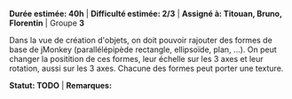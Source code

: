 **Durée estimée: 40h** | **Difficulté estimée: 2/3** | **Assigné à: Titouan, Bruno, Florentin** | Groupe **3**

Dans la vue de création d'objets, on doit pouvoir rajouter des formes de base de jMonkey (parallélépipède rectangle, ellipsoïde, plan, ...). On peut changer la positition de ces formes, leur échelle sur les 3 axes et leur rotation, aussi sur les 3 axes. Chacune des formes peut porter une texture.

**Statut: TODO** | **Remarques:**